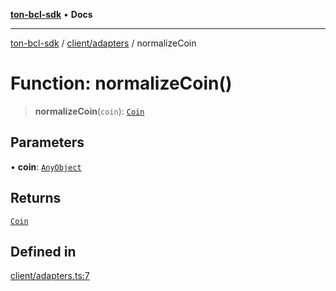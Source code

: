 [**ton-bcl-sdk**](../../../README.md) • **Docs**

***

[ton-bcl-sdk](../../../README.md) / [client/adapters](../README.md) / normalizeCoin

# Function: normalizeCoin()

> **normalizeCoin**(`coin`): [`Coin`](../../types/type-aliases/Coin.md)

## Parameters

• **coin**: [`AnyObject`](../type-aliases/AnyObject.md)

## Returns

[`Coin`](../../types/type-aliases/Coin.md)

## Defined in

[client/adapters.ts:7](https://github.com/ton-fun-tech/ton-bcl-sdk/blob/ef763c160920e1ad75340ad15c4b7021fb9ec8c0/src/client/adapters.ts#L7)
